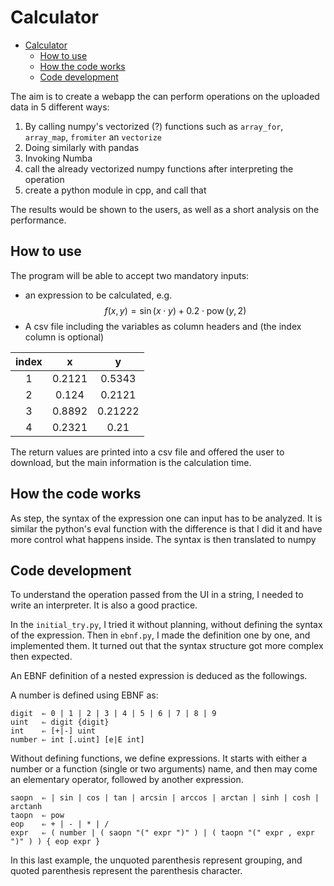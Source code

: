 # Calculator

- [Calculator](#calculator)
  - [How to use](#how-to-use)
  - [How the code works](#how-the-code-works)
  - [Code development](#code-development)

The aim is to create a webapp the can perform operations on the uploaded data in 5 different ways:

1. By calling numpy's vectorized (?) functions such as `array_for`, `array_map`, `fromiter` an `vectorize`
2. Doing similarly with pandas
3. Invoking Numba
4. call the already vectorized numpy functions after interpreting the operation
5. create a python module in cpp, and call that

The results would be shown to the users, as well as a short analysis on the performance.

## How to use

The program will be able to accept two mandatory inputs:

- an expression to be calculated, e.g. $$f(x,y) = \sin(x \cdot y) + 0.2 \cdot \operatorname{pow}(y,2)$$
- A csv file including the variables as column headers and (the index column is optional)

| index |   x    |    y    |
| :---: | :----: | :-----: |
|   1   | 0.2121 | 0.5343  |
|   2   | 0.124  | 0.2121  |
|   3   | 0.8892 | 0.21222 |
|   4   | 0.2321 |  0.21   |

The return values are printed into a csv file and offered the user to download, but the main information is the calculation time.

## How the code works

As step, the syntax of the expression one can input has to be analyzed. It is similar the python's eval function with the difference is that I did it and have more control what happens inside. The syntax is then translated to numpy

## Code development

To understand the operation passed from the UI in a string, I needed to write an interpreter. It is also a good practice.

In the `initial_try.py`, I tried it without planning, without defining the syntax of the expression. Then in `ebnf.py`, I made the definition one by one, and implemented them. It turned out that the syntax structure got more complex then expected.

An EBNF definition of a nested expression is deduced as the followings.

A number is defined using EBNF as:

```EBNF
digit  ⇐ 0 | 1 | 2 | 3 | 4 | 5 | 6 | 7 | 8 | 9
uint   ⇐ digit {digit}
int    ⇐ [+|-] uint
number ⇐ int [.uint] [e|E int]
```

Without defining functions, we define expressions. It starts with either a number or a function (single or two arguments) name, and then may come an elementary operator, followed by another expression.

```EBNF
saopn  ⇐ | sin | cos | tan | arcsin | arccos | arctan | sinh | cosh | arctanh
taopn  ⇐ pow
eop    ⇐ + | - | * | /
expr   ⇐ ( number | ( saopn "(" expr ")" ) | ( taopn "(" expr , expr ")" ) ) { eop expr }
```

In this last example, the unquoted parenthesis represent grouping, and quoted parenthesis represent the parenthesis character.
